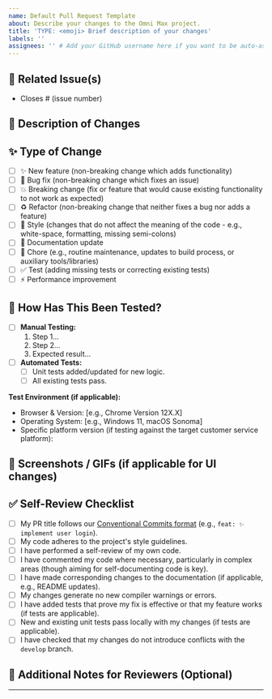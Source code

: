 ```yaml
---
name: Default Pull Request Template
about: Describe your changes to the Omni Max project.
title: 'TYPE: <emoji> Brief description of your changes'
labels: ''
assignees: '' # Add your GitHub username here if you want to be auto-assigned
---
```


## 🎯 Related Issue(s)

- Closes # (issue number)

## 📝 Description of Changes

## ✨ Type of Change

- [ ] ✨ New feature (non-breaking change which adds functionality)
- [ ] 🐛 Bug fix (non-breaking change which fixes an issue)
- [ ] 💥 Breaking change (fix or feature that would cause existing functionality to not work as expected)
- [ ] ♻️ Refactor (non-breaking change that neither fixes a bug nor adds a feature)
- [ ] 🎨 Style (changes that do not affect the meaning of the code - e.g., white-space, formatting, missing semi-colons)
- [ ] 📝 Documentation update
- [ ] 🔧 Chore (e.g., routine maintenance, updates to build process, or auxiliary tools/libraries)
- [ ] ✅ Test (adding missing tests or correcting existing tests)
- [ ] ⚡️ Performance improvement

## 🧪 How Has This Been Tested?

- [ ] **Manual Testing:**
  1. Step 1...
  2. Step 2...
  3. Expected result...
- [ ] **Automated Tests:**
  - [ ] Unit tests added/updated for new logic.
  - [ ] All existing tests pass.

**Test Environment (if applicable):**
- Browser & Version: [e.g., Chrome Version 12X.X]
- Operating System: [e.g., Windows 11, macOS Sonoma]
- Specific platform version (if testing against the target customer service platform):

## 📸 Screenshots / GIFs (if applicable for UI changes)

## ✅ Self-Review Checklist

- [ ] My PR title follows our [Conventional Commits format](https://www.conventionalcommits.org/) (e.g., `feat: ✨ implement user login`).
- [ ] My code adheres to the project's style guidelines.
- [ ] I have performed a self-review of my own code.
- [ ] I have commented my code where necessary, particularly in complex areas (though aiming for self-documenting code is key).
- [ ] I have made corresponding changes to the documentation (if applicable, e.g., README updates).
- [ ] My changes generate no new compiler warnings or errors.
- [ ] I have added tests that prove my fix is effective or that my feature works (if tests are applicable).
- [ ] New and existing unit tests pass locally with my changes (if tests are applicable).
- [ ] I have checked that my changes do not introduce conflicts with the `develop` branch.

## 💬 Additional Notes for Reviewers (Optional)

---